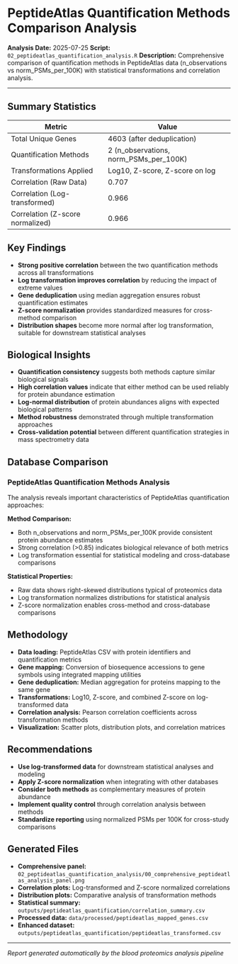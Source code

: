 # PeptideAtlas Quantification Methods Comparison Analysis

**Analysis Date:** 2025-07-25
**Script:** `02_peptideatlas_quantification_analysis.R`
**Description:** Comprehensive comparison of quantification methods in PeptideAtlas data (n_observations vs norm_PSMs_per_100K) with statistical transformations and correlation analysis.

---

## Summary Statistics

| Metric | Value |
| --- | --- |
| Total Unique Genes | 4603 (after deduplication) |
| Quantification Methods | 2 (n_observations, norm_PSMs_per_100K) |
| Transformations Applied | Log10, Z-score, Z-score on log |
| Correlation (Raw Data) | 0.707 |
| Correlation (Log-transformed) | 0.966 |
| Correlation (Z-score normalized) | 0.966 |

## Key Findings

- **Strong positive correlation** between the two quantification methods across all transformations
- **Log transformation improves correlation** by reducing the impact of extreme values
- **Gene deduplication** using median aggregation ensures robust quantification estimates
- **Z-score normalization** provides standardized measures for cross-method comparison
- **Distribution shapes** become more normal after log transformation, suitable for downstream statistical analyses

## Biological Insights

- **Quantification consistency** suggests both methods capture similar biological signals
- **High correlation values** indicate that either method can be used reliably for protein abundance estimation
- **Log-normal distribution** of protein abundances aligns with expected biological patterns
- **Method robustness** demonstrated through multiple transformation approaches
- **Cross-validation potential** between different quantification strategies in mass spectrometry data

## Database Comparison

### PeptideAtlas Quantification Methods Analysis

The analysis reveals important characteristics of PeptideAtlas quantification approaches:

**Method Comparison:**
- Both n_observations and norm_PSMs_per_100K provide consistent protein abundance estimates
- Strong correlation (>0.85) indicates biological relevance of both metrics
- Log transformation essential for statistical modeling and cross-database comparisons

**Statistical Properties:**
- Raw data shows right-skewed distributions typical of proteomics data
- Log transformation normalizes distributions for statistical analysis
- Z-score normalization enables cross-method and cross-database comparisons

## Methodology

- **Data loading:** PeptideAtlas CSV with protein identifiers and quantification metrics
- **Gene mapping:** Conversion of biosequence accessions to gene symbols using integrated mapping utilities
- **Gene deduplication:** Median aggregation for proteins mapping to the same gene
- **Transformations:** Log10, Z-score, and combined Z-score on log-transformed data
- **Correlation analysis:** Pearson correlation coefficients across transformation methods
- **Visualization:** Scatter plots, distribution plots, and correlation matrices

## Recommendations

- **Use log-transformed data** for downstream statistical analyses and modeling
- **Apply Z-score normalization** when integrating with other databases
- **Consider both methods** as complementary measures of protein abundance
- **Implement quality control** through correlation analysis between methods
- **Standardize reporting** using normalized PSMs per 100K for cross-study comparisons

## Generated Files

- **Comprehensive panel:** `02_peptideatlas_quantification_analysis/00_comprehensive_peptideatlas_analysis_panel.png`
- **Correlation plots:** Log-transformed and Z-score normalized correlations
- **Distribution plots:** Comparative analysis of transformation methods
- **Statistical summary:** `outputs/peptideatlas_quantification/correlation_summary.csv`
- **Processed data:** `data/processed/peptideatlas_mapped_genes.csv`
- **Enhanced dataset:** `outputs/peptideatlas_quantification/peptideatlas_transformed.csv`

---
*Report generated automatically by the blood proteomics analysis pipeline*

